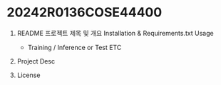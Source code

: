 # 20242R0136COSE44400

   1) README
       프로젝트 제목 및 개요
       Installation  & Requirements.txt 
       Usage
         - Training / Inference or Test 
        ETC 
      
   2) Project Desc

   3) License
